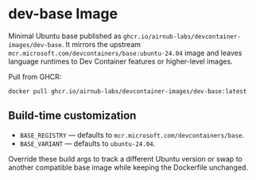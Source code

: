# dev-base Image

Minimal Ubuntu base published as `ghcr.io/airnub-labs/devcontainer-images/dev-base`. It mirrors the upstream
`mcr.microsoft.com/devcontainers/base:ubuntu-24.04` image and leaves language runtimes to Dev Container features or
higher-level images.

Pull from GHCR:

```
docker pull ghcr.io/airnub-labs/devcontainer-images/dev-base:latest
```

## Build-time customization

- `BASE_REGISTRY` — defaults to `mcr.microsoft.com/devcontainers/base`.
- `BASE_VARIANT` — defaults to `ubuntu-24.04`.

Override these build args to track a different Ubuntu version or swap to another compatible base image while keeping the
Dockerfile unchanged.
